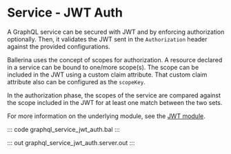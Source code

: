 # Service - JWT Auth

A GraphQL service can be secured with JWT and by enforcing
authorization optionally. Then, it validates the JWT sent in the
`Authorization` header against the provided configurations.

Ballerina uses the concept of scopes for authorization. A resource declared
in a service can be bound to one/more scope(s). The scope can be included
in the JWT using a custom claim attribute. That custom claim attribute
also can be configured as the `scopeKey`.

In the authorization phase, the scopes of the service are compared
against the scope included in the JWT for at least one match between the two
sets.

For more information on the underlying module, 
see the [JWT module](https://docs.central.ballerina.io/ballerina/jwt/latest/).

::: code graphql_service_jwt_auth.bal :::

::: out graphql_service_jwt_auth.server.out :::